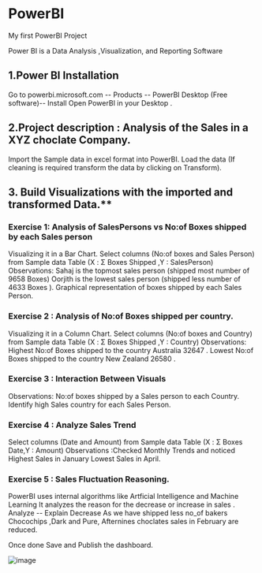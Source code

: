# PowerBI

My first PowerBI Project



Power BI is a Data Analysis ,Visualization, and Reporting Software

## 1.Power BI Installation
 Go to powerbi.microsoft.com -- Products -- PowerBI Desktop (Free software)-- Install
 Open PowerBI in your Desktop .

## 2.Project description : Analysis of the Sales in a XYZ choclate Company.
  Import the Sample data in excel format into PowerBI.
  Load the data (If cleaning is required transform the data by clicking on Transform).

## 3. Build Visualizations with the imported and transformed Data.**

### Exercise 1: Analysis of SalesPersons vs No:of Boxes shipped by each Sales person
Visualizing it in a Bar Chart.
Select columns (No:of boxes and Sales Person) from Sample data Table
(X : Σ Boxes Shipped ,Y : SalesPerson)
Observations: Sahaj is the topmost sales person (shipped most number of 9658 Boxes)
Oorjith is the lowest sales person (shipped less number of 4633 Boxes ).
Graphical representation of boxes shipped by each Sales Person.

### Exercise 2 : Analysis of No:of Boxes shipped per country.
Visualizing it in a Column Chart.
Select columns (No:of boxes and Country) from Sample data Table
(X : Σ Boxes Shipped ,Y : Country)
Observations: Highest No:of Boxes shipped to the country Australia 32647 .
Lowest No:of Boxes shipped to the country New Zealand 26580 .

### Exercise 3 : Interaction Between Visuals
Observations: No:of boxes shipped by a Sales person to each Country.
Identify high Sales country for each Sales Person.

### Exercise 4 : Analyze Sales Trend
Select columns (Date and Amount) from Sample data Table
(X : Σ Boxes Date,Y : Amount)
Observations :Checked Monthly Trends and noticed
Highest Sales in January
Lowest Sales in April.

### Exercise 5 : Sales Fluctuation Reasoning.
PowerBI uses internal algorithms like Artficial Intelligence and Machine Learning
It analyzes the reason for the decrease or increase in sales .
Analyze -- Explain Decrease
As we have shipped less no_of bakers Chocochips ,Dark and Pure, Afternines choclates
sales in February are reduced.

Once done Save and Publish the dashboard.

![image](https://github.com/Santhoshikontheti/PowerBI/assets/156209218/f29b11a2-12f0-434d-a84f-9337cfd005d6)


